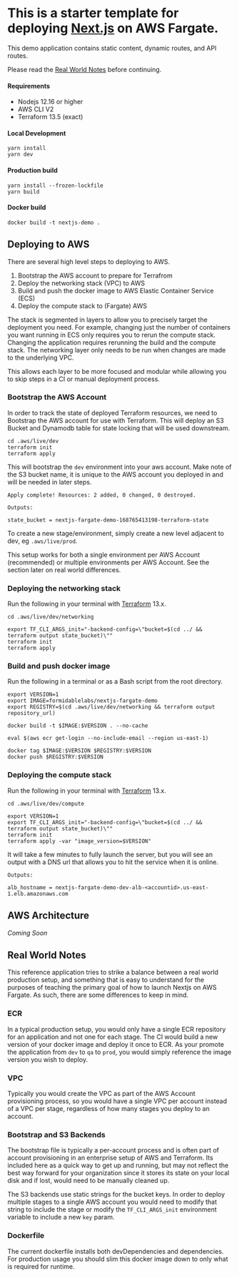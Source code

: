# This is a starter template for deploying [Next.js](https://nextjs.org/learn) on AWS Fargate.

This demo application contains static content, dynamic routes, and API routes.

Please read the [Real World Notes](#real-world-notes) before continuing.

#### Requirements

- Nodejs 12.16 or higher
- AWS CLI V2
- Terraform 13.5 (exact)

#### Local Development

```
yarn install
yarn dev
```

#### Production build

```
yarn install --frozen-lockfile
yarn build
```

#### Docker build

```
docker build -t nextjs-demo .
```

## Deploying to AWS

There are several high level steps to deploying to AWS.

1. Bootstrap the AWS account to prepare for Terrafrom
1. Deploy the networking stack (VPC) to AWS
1. Build and push the docker image to AWS Elastic Container Service (ECS)
1. Deploy the compute stack to (Fargate) AWS

The stack is segmented in layers to allow you to precisely target the deployment you need.
For example, changing just the number of containers you want running in ECS only requires
you to rerun the compute stack. Changing the application requires rerunning the build and
the compute stack. The networking layer only needs to be run when changes are made to the
underlying VPC. 

This allows each layer to be more focused and modular while allowing you to skip steps in
a CI or manual deployment process.

### Bootstrap the AWS Account

In order to track the state of deployed Terraform resources, we need to Bootstrap the
AWS account for use with Terraform. This will deploy an S3 Bucket and Dynamodb table for
state locking that will be used downstream.

```
cd .aws/live/dev
terraform init
terraform apply
```

This will bootstrap the `dev` environment into your aws account. Make note of the S3 bucket
name, it is unique to the AWS account you deployed in and will be needed in later steps.

```
Apply complete! Resources: 2 added, 0 changed, 0 destroyed.

Outputs:

state_bucket = nextjs-fargate-demo-168765413198-terraform-state
```

To create a new
stage/environment, simply create a new level adjacent to dev, eg `.aws/live/prod`.

This setup works for both a single environment per AWS Account (recommended) or multiple 
environments per AWS Account. See the section later on real world differences.

### Deploying the networking stack

Run the following in your terminal with [Terraform](https://www.terraform.io/downloads.html) 13.x.

```
cd .aws/live/dev/networking

export TF_CLI_ARGS_init="-backend-config=\"bucket=$(cd ../ && terraform output state_bucket)\""
terraform init 
terraform apply
```

### Build and push docker image

Run the following in a terminal or as a Bash script from the root directory.

```
export VERSION=1
export IMAGE=formidablelabs/nextjs-fargate-demo
export REGISTRY=$(cd .aws/live/dev/networking && terraform output repository_url)

docker build -t $IMAGE:$VERSION . --no-cache

eval $(aws ecr get-login --no-include-email --region us-east-1)

docker tag $IMAGE:$VERSION $REGISTRY:$VERSION
docker push $REGISTRY:$VERSION
```

### Deploying the compute stack

Run the following in your terminal with [Terraform](https://www.terraform.io/downloads.html) 13.x.

```
cd .aws/live/dev/compute

export VERSION=1
export TF_CLI_ARGS_init="-backend-config=\"bucket=$(cd ../ && terraform output state_bucket)\""
terraform init
terraform apply -var "image_version=$VERSION"
```

It will take a few minutes to fully launch the server, but you will see an output with a DNS url that allows you to hit the service when it is online.

```
Outputs:

alb_hostname = nextjs-fargate-demo-dev-alb-<accountid>.us-east-1.elb.amazonaws.com
```

## AWS Architecture

*Coming Soon*

## Real World Notes

This reference application tries to strike a balance between a real world production setup, and
something that is easy to understand for the purposes of teaching the primary goal of
how to launch Nextjs on AWS Fargate. As such, there are some differences to keep in mind.

### ECR

In a typical production setup, you would only have a single ECR repository for an application
and not one for each stage. The CI would build a new version of your docker image and deploy
it once to ECR. As your promote the application from `dev` to `qa` to `prod`, you would simply
reference the image version you wish to deploy.

### VPC

Typically you would create the VPC as part of the AWS Account provisioning process, so you would have a single VPC per account instead of a VPC per stage, regardless of how many stages you deploy to an account.

### Bootstrap and S3 Backends

The bootstrap file is typically a per-account process and is often part of account provisioning
in an enterprise setup of AWS and Terraform. Its included here as a quick way to get up and
running, but may not reflect the best way forward for your organization since it stores its
state on your local disk and if lost, would need to be manually cleaned up.

The S3 backends use static strings for the bucket keys. In order to deploy multiple stages
to a single AWS account you would need to modify that string to include the stage or modify
the `TF_CLI_ARGS_init` environment variable to include a new `key` param.

### Dockerfile

The current dockerfile installs both devDependencies and dependencies. For production usage you should slim this docker image down to only what is required for runtime.
